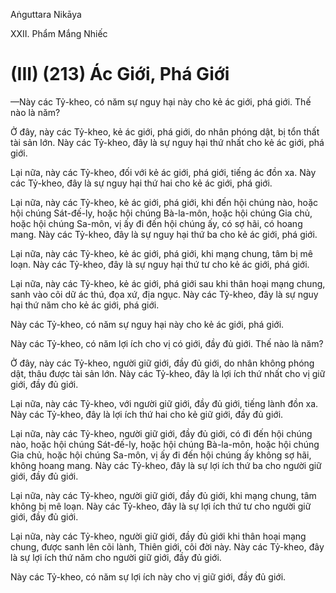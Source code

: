 Aṅguttara Nikāya

XXII. Phẩm Mắng Nhiếc

# (III) (213) Ác Giới, Phá Giới

—Này các Tỷ-kheo, có năm sự nguy hại này cho kẻ ác giới, phá giới. Thế nào là năm?

Ở đây, này các Tỷ-kheo, kẻ ác giới, phá giới, do nhân phóng dật, bị tổn thất tài sản lớn. Này các Tỷ-kheo, đây là sự nguy hại thứ nhất cho kẻ ác giới, phá giới.

Lại nữa, này các Tỷ-kheo, đối với kẻ ác giới, phá giới, tiếng ác đồn xa. Này các Tỷ-kheo, đây là sự nguy hại thứ hai cho kẻ ác giới, phá giới.

Lại nữa, này các Tỷ-kheo, kẻ ác giới, phá giới, khi đến hội chúng nào, hoặc hội chúng Sát-đế-ly, hoặc hội chúng Bà-la-môn, hoặc hội chúng Gia chủ, hoặc hội chúng Sa-môn, vị ấy đi đến hội chúng ấy, có sợ hãi, có hoang mang. Này các Tỷ-kheo, đây là sự nguy hại thứ ba cho kẻ ác giới, phá giới.

Lại nữa, này các Tỷ-kheo, kẻ ác giới, phá giới, khi mạng chung, tâm bị mê loạn. Này các Tỷ-kheo, đây là sự nguy hại thứ tư cho kẻ ác giới, phá giới.

Lại nữa, này các Tỷ-kheo, kẻ ác giới, phá giới sau khi thân hoại mạng chung, sanh vào cõi dữ ác thú, đọa xứ, địa ngục. Này các Tỷ-kheo, đây là sự nguy hại thứ năm cho kẻ ác giới, phá giới.

Này các Tỷ-kheo, có năm sự nguy hại này cho kẻ ác giới, phá giới.

Này các Tỷ-kheo, có năm lợi ích cho vị có giới, đầy đủ giới. Thế nào là năm?

Ở đây, này các Tỷ-kheo, người giữ giới, đầy đủ giới, do nhân không phóng dật, thâu được tài sản lớn. Này các Tỷ-kheo, đây là lợi ích thứ nhất cho vị giữ giới, đầy đủ giới.

Lại nữa, này các Tỷ-kheo, với người giữ giới, đầy đủ giới, tiếng lành đồn xa. Này các Tỷ-kheo, đây là lợi ích thứ hai cho kẻ giữ giới, đầy đủ giới.

Lại nữa, này các Tỷ-kheo, người giữ giới, đầy đủ giới, có đi đến hội chúng nào, hoặc hội chúng Sát-đế-ly, hoặc hội chúng Bà-la-môn, hoặc hội chúng Gia chủ, hoặc hội chúng Sa-môn, vị ấy đi đến hội chúng ấy không sợ hãi, không hoang mang. Này các Tỷ-kheo, đây là sự lợi ích thứ ba cho người giữ giới, đầy đủ giới.

Lại nữa, này các Tỷ-kheo, người giữ giới, đầy đủ giới, khi mạng chung, tâm không bị mê loạn. Này các Tỷ-kheo, đây là sự lợi ích thứ tư cho người giữ giới, đầy đủ giới.

Lại nữa, này các Tỷ-kheo, người giữ giới, đầy đủ giới khi thân hoại mạng chung, được sanh lên cõi lành, Thiên giới, cõi đời này. Này các Tỷ-kheo, đây là sự lợi ích thứ năm cho người giữ giới, đầy đủ giới.

Này các Tỷ-kheo, có năm sự lợi ích này cho vị giữ giới, đầy đủ giới.

